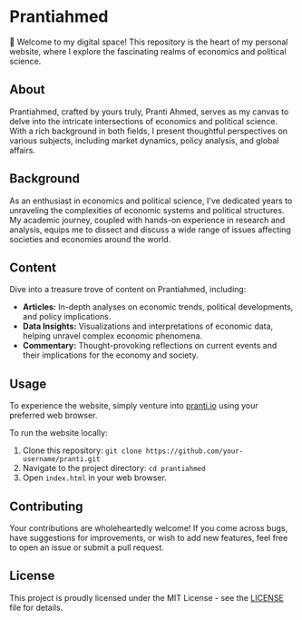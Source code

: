 # Prantiahmed

🌟 Welcome to my digital space! This repository is the heart of my personal website, where I explore the fascinating realms of economics and political science.

## About
Prantiahmed, crafted by yours truly, Pranti Ahmed, serves as my canvas to delve into the intricate intersections of economics and political science. With a rich background in both fields, I present thoughtful perspectives on various subjects, including market dynamics, policy analysis, and global affairs.

## Background
As an enthusiast in economics and political science, I've dedicated years to unraveling the complexities of economic systems and political structures. My academic journey, coupled with hands-on experience in research and analysis, equips me to dissect and discuss a wide range of issues affecting societies and economies around the world.

## Content
Dive into a treasure trove of content on Prantiahmed, including:
- **Articles:** In-depth analyses on economic trends, political developments, and policy implications.
- **Data Insights:** Visualizations and interpretations of economic data, helping unravel complex economic phenomena.
- **Commentary:** Thought-provoking reflections on current events and their implications for the economy and society.

## Usage
To experience the website, simply venture into [pranti.io](https://prantiahmed.github.io/) using your preferred web browser.

To run the website locally:
1. Clone this repository: `git clone https://github.com/your-username/pranti.git`
2. Navigate to the project directory: `cd prantiahmed`
3. Open `index.html` in your web browser.

## Contributing
Your contributions are wholeheartedly welcome! If you come across bugs, have suggestions for improvements, or wish to add new features, feel free to open an issue or submit a pull request.

## License
This project is proudly licensed under the MIT License - see the [LICENSE](LICENSE) file for details.
